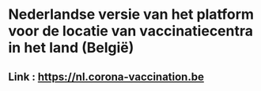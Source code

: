 # Nederlandse versie van het platform voor de locatie van vaccinatiecentra in het land (België)

## Link : https://nl.corona-vaccination.be
